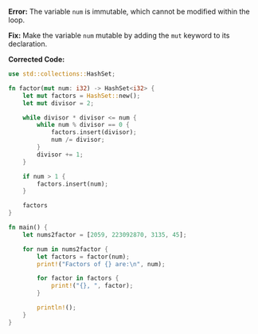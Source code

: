 **Error:** The variable `num` is immutable, which cannot be modified within the loop.

**Fix:** Make the variable `num` mutable by adding the `mut` keyword to its declaration.

**Corrected Code:**

```rust
use std::collections::HashSet;

fn factor(mut num: i32) -> HashSet<i32> {
    let mut factors = HashSet::new();
    let mut divisor = 2;

    while divisor * divisor <= num {
        while num % divisor == 0 {
            factors.insert(divisor);
            num /= divisor;
        }
        divisor += 1;
    }

    if num > 1 {
        factors.insert(num);
    }

    factors
}

fn main() {
    let nums2factor = [2059, 223092870, 3135, 45];

    for num in nums2factor {
        let factors = factor(num);
        print!("Factors of {} are:\n", num);

        for factor in factors {
            print!("{}, ", factor);
        }

        println!();
    }
}
```
